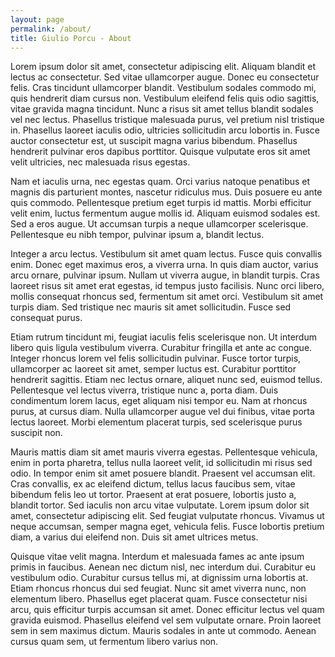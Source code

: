 ```yaml
---
layout: page
permalink: /about/
title: Giulio Porcu - About
---
```


Lorem ipsum dolor sit amet, consectetur adipiscing elit. Aliquam blandit et lectus ac consectetur. Sed vitae ullamcorper augue. Donec eu consectetur felis. Cras tincidunt ullamcorper blandit. Vestibulum sodales commodo mi, quis hendrerit diam cursus non. Vestibulum eleifend felis quis odio sagittis, vitae gravida magna tincidunt. Nunc a risus sit amet tellus blandit sodales vel nec lectus. Phasellus tristique malesuada purus, vel pretium nisl tristique in. Phasellus laoreet iaculis odio, ultricies sollicitudin arcu lobortis in. Fusce auctor consectetur est, ut suscipit magna varius bibendum. Phasellus hendrerit pulvinar eros dapibus porttitor. Quisque vulputate eros sit amet velit ultricies, nec malesuada risus egestas.

Nam et iaculis urna, nec egestas quam. Orci varius natoque penatibus et magnis dis parturient montes, nascetur ridiculus mus. Duis posuere eu ante quis commodo. Pellentesque pretium eget turpis id mattis. Morbi efficitur velit enim, luctus fermentum augue mollis id. Aliquam euismod sodales est. Sed a eros augue. Ut accumsan turpis a neque ullamcorper scelerisque. Pellentesque eu nibh tempor, pulvinar ipsum a, blandit lectus.

Integer a arcu lectus. Vestibulum sit amet quam lectus. Fusce quis convallis enim. Donec eget maximus eros, a viverra urna. In quis diam auctor, varius arcu ornare, pulvinar ipsum. Nullam ut viverra augue, in blandit turpis. Cras laoreet risus sit amet erat egestas, id tempus justo facilisis. Nunc orci libero, mollis consequat rhoncus sed, fermentum sit amet orci. Vestibulum sit amet turpis diam. Sed tristique nec mauris sit amet sollicitudin. Fusce sed consequat purus.

Etiam rutrum tincidunt mi, feugiat iaculis felis scelerisque non. Ut interdum libero quis ligula vestibulum viverra. Curabitur fringilla et ante ac congue. Integer rhoncus lorem vel felis sollicitudin pulvinar. Fusce tortor turpis, ullamcorper ac laoreet sit amet, semper luctus est. Curabitur porttitor hendrerit sagittis. Etiam nec lectus ornare, aliquet nunc sed, euismod tellus. Pellentesque vel lectus viverra, tristique nunc a, porta diam. Duis condimentum lorem lacus, eget aliquam nisi tempor eu. Nam at rhoncus purus, at cursus diam. Nulla ullamcorper augue vel dui finibus, vitae porta lectus laoreet. Morbi elementum placerat turpis, sed scelerisque purus suscipit non.

Mauris mattis diam sit amet mauris viverra egestas. Pellentesque vehicula, enim in porta pharetra, tellus nulla laoreet velit, id sollicitudin mi risus sed odio. In tempor enim sit amet posuere blandit. Praesent vel accumsan elit. Cras convallis, ex ac eleifend dictum, tellus lacus faucibus sem, vitae bibendum felis leo ut tortor. Praesent at erat posuere, lobortis justo a, blandit tortor. Sed iaculis non arcu vitae vulputate. Lorem ipsum dolor sit amet, consectetur adipiscing elit. Sed feugiat vulputate rhoncus. Vivamus ut neque accumsan, semper magna eget, vehicula felis. Fusce lobortis pretium diam, a varius dui eleifend non. Duis sit amet ultrices metus.

Quisque vitae velit magna. Interdum et malesuada fames ac ante ipsum primis in faucibus. Aenean nec dictum nisl, nec interdum dui. Curabitur eu vestibulum odio. Curabitur cursus tellus mi, at dignissim urna lobortis at. Etiam rhoncus rhoncus dui sed feugiat. Nunc sit amet viverra nunc, non elementum libero. Phasellus eget placerat quam. Fusce consectetur nisi arcu, quis efficitur turpis accumsan sit amet. Donec efficitur lectus vel quam gravida euismod. Phasellus eleifend vel sem vulputate ornare. Proin laoreet sem in sem maximus dictum. Mauris sodales in ante ut commodo. Aenean cursus quam sem, ut fermentum libero varius non.